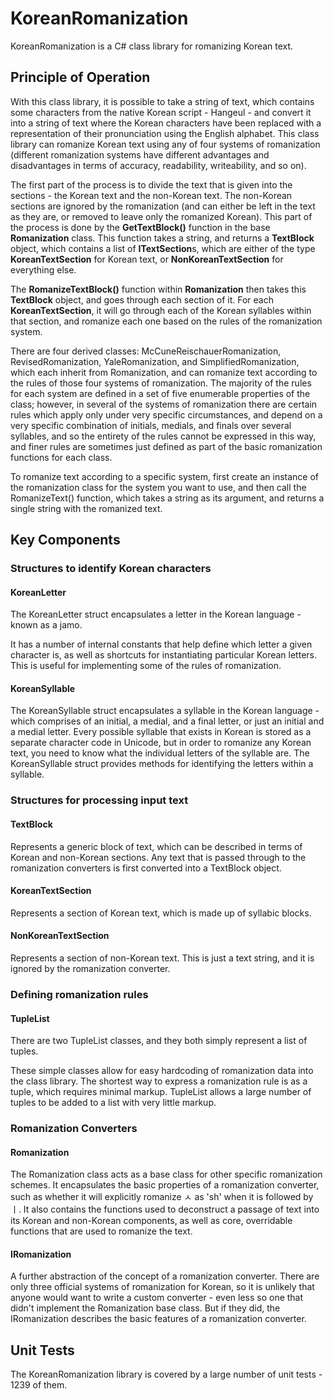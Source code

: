 ﻿KoreanRomanization
==================

KoreanRomanization is a C# class library for romanizing Korean text.

## Principle of Operation

With this class library, it is possible to take a string of text, which contains some characters from the native Korean script - Hangeul - and convert it 
into a string of text where the Korean characters have been replaced with a representation of their pronunciation using the English alphabet. This class library
can romanize Korean text using any of four systems of romanization (different romanization systems have different advantages and disadvantages in terms of accuracy,
readability, writeability, and so on).

The first part of the process is to divide the text that is given into the sections - the Korean text and the non-Korean text. The non-Korean sections are ignored by 
the romanization (and can either be left in the text as they are, or removed to leave only the romanized Korean). This part of the process
is done by the **GetTextBlock()** function in the base **Romanization** class. This function takes a string, and returns a **TextBlock** object, which contains a list of **ITextSection**s, 
which are either of the type **KoreanTextSection** for Korean text, or **NonKoreanTextSection** for everything else.

The **RomanizeTextBlock()** function within **Romanization** then takes this **TextBlock** object, and goes through each section of it. For each **KoreanTextSection**, it will go through each 
of the Korean syllables within that section, and romanize each one based on the rules of the romanization system.

There are four derived classes: McCuneReischauerRomanization, RevisedRomanization, YaleRomanization, and SimplifiedRomanization, which each inherit from Romanization, and can
romanize text according to the rules of those four systems of romanization. The majority of the rules for each system are defined in a set of five enumerable properties of the class;
however, in several of the systems of romanization there are certain rules which apply only under very specific circumstances, and depend on a very specific combination of initials, 
medials, and finals over several syllables, and so the entirety of the rules cannot be expressed in this way, and finer rules are sometimes just defined as part of the 
basic romanization functions for each class.

To romanize text according to a specific system, first create an instance of the romanization class for the system you want to use, and then call the RomanizeText() function, which
takes a string as its argument, and returns a single string with the romanized text.

## Key Components

### Structures to identify Korean characters

#### KoreanLetter

The KoreanLetter struct encapsulates a letter in the Korean language - known as a jamo.

It has a number of internal constants that help define which letter a given character is, as well as shortcuts for instantiating particular Korean letters.
This is useful for implementing some of the rules of romanization.

#### KoreanSyllable

The KoreanSyllable struct encapsulates a syllable in the Korean language - which comprises of an initial, a medial, and a final letter, or just an initial and a medial letter.
Every possible syllable that exists in Korean is stored as a separate character code in Unicode, but in order to romanize any Korean text, you need to know what the
individual letters of the syllable are. The KoreanSyllable struct provides methods for identifying the letters within a syllable.

### Structures for processing input text

#### TextBlock

Represents a generic block of text, which can be described in terms of Korean and non-Korean sections. Any text that is passed through to the romanization converters is first
converted into a TextBlock object.

#### KoreanTextSection

Represents a section of Korean text, which is made up of syllabic blocks.

#### NonKoreanTextSection

Represents a section of non-Korean text. This is just a text string, and it is ignored by the romanization converter.

### Defining romanization rules

#### TupleList

There are two TupleList classes, and they both simply represent a list of tuples.

These simple classes allow for easy hardcoding of romanization data into the class library. The shortest way to express a romanization rule is as a tuple, which requires
minimal markup. TupleList allows a large number of tuples to be added to a list with very little markup.

### Romanization Converters

#### Romanization

The Romanization class acts as a base class for other specific romanization schemes. It encapsulates the basic properties of a romanization converter, such as whether it will
explicitly romanize ㅅ as 'sh' when it is followed by ㅣ. It also contains the functions used to deconstruct a passage of text into its Korean and non-Korean components, 
as well as core, overridable functions that are used to romanize the text.

#### IRomanization

A further abstraction of the concept of a romanization converter. There are only three official systems of romanization for Korean, so it is unlikely that anyone would want
to write a custom converter - even less so one that didn't implement the Romanization base class. But if they did, the IRomanization describes the basic features of a
romanization converter.

## Unit Tests

The KoreanRomanization library is covered by a large number of unit tests - 1239 of them.